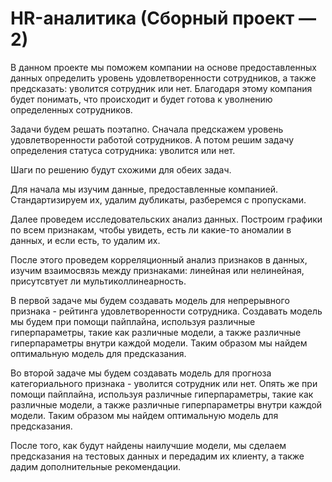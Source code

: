 # HR-аналитика (Сборный проект — 2)
В данном проекте мы поможем компании на основе предоставленных данных определить уровень удовлетворенности сотрудников, а также предсказать: уволится сотрудник или нет. Благодаря этому компания будет понимать, что происходит и будет готова к уволнению определенных сотрудников.

Задачи будем решать поэтапно. Сначала предскажем уровень удовлетворенности работой сотрудников. А потом решим задачу определения статуса сотрудника: уволится или нет.

Шаги по решению будут схожими для обеих задач.

Для начала мы изучим данные, предоставленные компанией. Стандартизируем их, удалим дубликаты, разберемся с пропусками.

Далее проведем исследовательских анализ данных. Построим графики по всем признакам, чтобы увидеть, есть ли какие-то аномалии в данных, и если есть, то удалим их.

После этого проведем корреляционный анализ признаков в данных, изучим взаимосвязь между признаками: линейная или нелинейная, присутсвтует ли мультиколлинеарность.

В первой задаче мы будем создавать модель для непрерывного признака - рейтинга удовлетворенности сотрудника. Создавать модель мы будем при помощи пайплайна, используя различные гиперпараметры, такие как различные модели, а также различные гиперпараметры внутри каждой модели. Таким образом мы найдем оптимальную модель для предсказания.

Во второй задаче мы будем создавать модель для прогноза категориального признака - уволится сотрудник или нет. Опять же при помощи пайплайна, используя различные гиперпараметры, такие как различные модели, а также различные гиперпараметры внутри каждой модели. Таким образом мы найдем оптимальную модель для предсказания.

После того, как будут найдены наилучшие модели, мы сделаем предсказания на тестовых данных и передадим их клиенту, а также дадим дополнительные рекомендации.